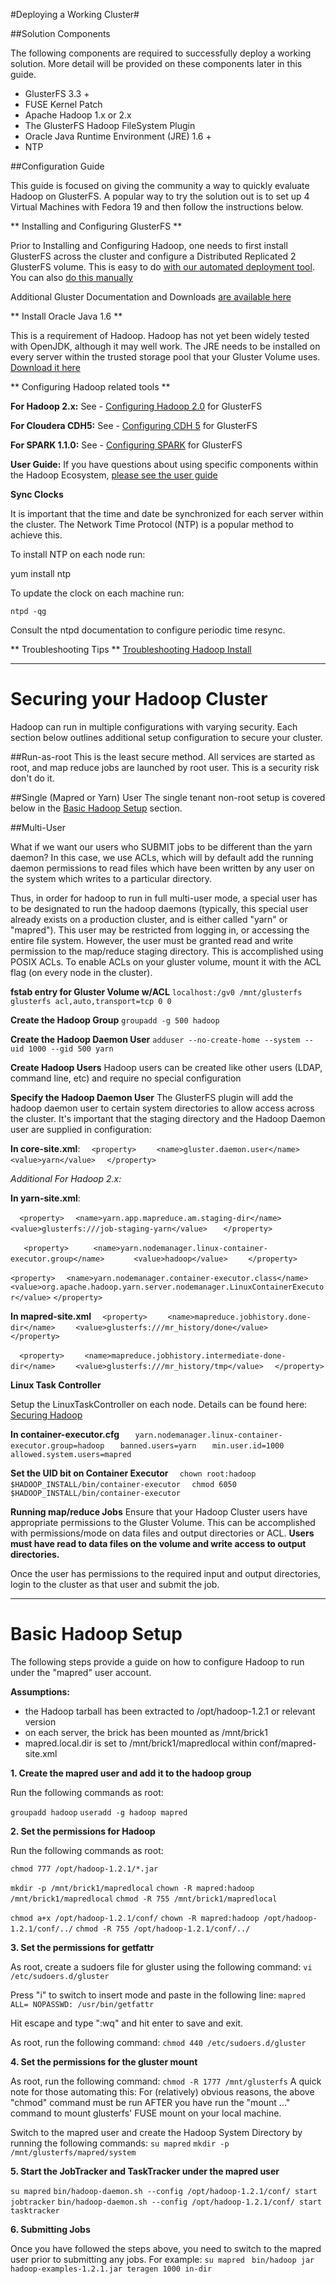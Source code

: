 #Deploying a Working Cluster#

##Solution Components

The following components are required to successfully deploy a working solution. More detail will be provided on these components later in this guide.

* GlusterFS 3.3 +
* FUSE Kernel Patch
* Apache Hadoop 1.x or 2.x
* The GlusterFS Hadoop FileSystem Plugin
* Oracle Java Runtime Environment (JRE) 1.6 +
* NTP

##Configuration Guide

This guide is focused on giving the community a way to quickly evaluate Hadoop on GlusterFS. A popular way to try the solution out is to set up 4 Virtual Machines with Fedora 19 and then follow the instructions below.

** Installing and Configuring GlusterFS ** 

Prior to Installing and Configuring Hadoop, one needs to first install GlusterFS across the cluster and configure a Distributed Replicated 2 GlusterFS volume.  This is easy to do [with our automated deployment tool](https://forge.gluster.org/hadoop/pages/GlusterfsClusterInstall). You can also [do this manually](https://forge.gluster.org/hadoop/pages/InstallingAndConfiguringGlusterFS) 

Additional Gluster Documentation and Downloads [are available here](http://www.gluster.org/download/)

** Install Oracle Java 1.6 **

This is a requirement of Hadoop. Hadoop has not yet been widely tested with OpenJDK, although it may well work. The JRE needs to be installed on every server within the trusted storage pool that your Gluster Volume uses. [Download it here](http://www.oracle.com/technetwork/java/javase/downloads/jdk6u38-downloads-1877406.html)

** Configuring Hadoop related tools **

**For Hadoop 2.x:** 
See - [Configuring Hadoop 2.0](https://forge.gluster.org/hadoop/pages/ConfiguringHadoop2) for GlusterFS

**For Cloudera CDH5:** 
See - [Configuring CDH 5](https://forge.gluster.org/hadoop/pages/Cloudera) for GlusterFS

**For SPARK 1.1.0:** 
See - [Configuring SPARK](https://forge.gluster.org/hadoop/pages/SPARK110) for GlusterFS

**User Guide:** If you have questions about using specific components within the Hadoop Ecosystem, [please see the user guide](https://forge.gluster.org/hadoop/pages/UserGuide)

**Sync Clocks**
		
It is important that the time and date be synchronized for each server within the cluster.   The Network Time Protocol (NTP) is a popular method to achieve this. 
		
To install NTP on each node run:
		
   yum install ntp
		
To update the clock on each machine run:
		     
    ntpd -qg
		
Consult the ntpd documentation to configure periodic time resync.

** Troubleshooting Tips ** 
[Troubleshooting Hadoop Install](https://forge.gluster.org/hadoop/pages/TroubleShootHadoop)

-------------------------------------

# Securing your Hadoop Cluster #
Hadoop can run in multiple configurations with varying security.  Each section below outlines additional setup configuration to secure your cluster.

##Run-as-root
This is the least secure method.  All services are started as root, and map reduce jobs are launched by root user.  This is a security risk don't do it.

##Single (Mapred or Yarn) User
The single tenant non-root setup is covered below in the [Basic Hadoop Setup](https://forge.gluster.org/hadoop/pages/Configuration#Basic+Hadoop+Setup) section.

##Multi-User

What if we want our users who SUBMIT jobs to be different than the yarn daemon?  In this case, we use ACLs, which will by default add the running daemon permissions to read files which have been written by any user on the system which writes to a particular directory. 

Thus, in order for hadoop to run in full multi-user mode, a special user has to be designated to run the hadoop daemons (typically, this special user already exists on a production cluster, and is either called "yarn" or "mapred").  This user may be restricted from logging in, or accessing the entire file system.  However, the user must be granted read and write permission to the map/reduce staging directory.  This is accomplished using POSIX ACLs.  To enable ACLs on your gluster volume, mount it with the ACL flag (on every node in the cluster).

**fstab entry for Gluster Volume w/ACL**
`localhost:/gv0 /mnt/glusterfs glusterfs acl,auto,transport=tcp 0 0` 

**Create the Hadoop Group**
`groupadd -g 500 hadoop`

**Create the Hadoop Daemon User**
`adduser --no-create-home --system --uid 1000 --gid 500 yarn`

**Create Hadoop Users**
Hadoop users can be created like other users (LDAP, command line, etc) and require no special configuration

**Specify the Hadoop Daemon User**
The GlusterFS plugin will add the hadoop daemon user to certain system directories to allow access across the cluster.  It's important that the staging directory and the Hadoop Daemon user are supplied in configuration:

**In core-site.xml**:
`  <property>`
`    <name>gluster.daemon.user</name>`
`    <value>yarn</value>`
`  </property>`

_Additional For Hadoop 2.x:_

**In yarn-site.xml**:

`  <property>`
`   <name>yarn.app.mapreduce.am.staging-dir</name>    `
`   <value>glusterfs:///job-staging-yarn</value> `
`   </property>`

`   <property>`
`     <name>yarn.nodemanager.linux-container-executor.group</name>`
`      <value>hadoop</value>`
`    </property>`

`<property>`
`  <name>yarn.nodemanager.container-executor.class</name>`	
 `<value>org.apache.hadoop.yarn.server.nodemanager.LinuxContainerExecutor</value>`
`</property>`


**In mapred-site.xml**
`  <property>`
`    <name>mapreduce.jobhistory.done-dir</name>`
`    <value>glusterfs:///mr_history/done</value>`
`  </property>`
  
`  <property>`
`    <name>mapreduce.jobhistory.intermediate-done-dir</name>`
`    <value>glusterfs:///mr_history/tmp</value>`
`  </property>`

**Linux Task Controller**

Setup the LinuxTaskController on each node.  Details can be found here:
[Securing Hadoop](http://hadoop.apache.org/docs/current/hadoop-project-dist/hadoop-common/ClusterSetup.html#Running_Hadoop_in_Secure_Mode)

**In container-executor.cfg**
`   yarn.nodemanager.linux-container-executor.group=hadoop`
`   banned.users=yarn`
`   min.user.id=1000`
`   allowed.system.users=mapred`

**Set the UID bit on Container Executor**
`  chown root:hadoop $HADOOP_INSTALL/bin/container-executor`
`  chmod 6050 $HADOOP_INSTALL/bin/container-executor`

**Running map/reduce Jobs**
Ensure that your Hadoop Cluster users have appropriate permissions to the Gluster Volume.  This can be accomplished with permissions/mode on data files and output directories or ACL.  **Users must have read to data files on the volume and write access to output directories.**  

Once the user has permissions to the required input and output directories, login to the cluster as that user and submit the job.


----------------------------------------
# Basic Hadoop Setup #
The following steps provide a guide on how to configure Hadoop to run under the "mapred" user account. 

**Assumptions:**

*  the Hadoop tarball has been extracted to /opt/hadoop-1.2.1 or relevant version
*  on each server, the brick has been mounted as /mnt/brick1
*  mapred.local.dir is set to /mnt/brick1/mapredlocal within conf/mapred-site.xml

**1. Create the mapred user and add it to the hadoop group**

Run the following commands as root:

`groupadd hadoop`
`useradd -g hadoop mapred`

**2. Set the permissions for Hadoop**

Run the following commands as root:

`chmod 777 /opt/hadoop-1.2.1/*.jar`

`mkdir -p /mnt/brick1/mapredlocal`
`chown -R mapred:hadoop /mnt/brick1/mapredlocal`
`chmod -R 755 /mnt/brick1/mapredlocal`

`chmod a+x /opt/hadoop-1.2.1/conf/`
`chown -R mapred:hadoop /opt/hadoop-1.2.1/conf/../`
`chmod -R 755 /opt/hadoop-1.2.1/conf/../`

**3. Set the permissions for getfattr**

As root, create a sudoers file for gluster using the following command:
`vi /etc/sudoers.d/gluster`

Press "i" to switch to insert mode and paste in the following line:
`mapred ALL= NOPASSWD: /usr/bin/getfattr`

Hit escape and type ":wq" and hit enter to save and exit. 

As root, run the following command:
`chmod 440 /etc/sudoers.d/gluster`

**4. Set the permissions for the gluster mount**

As root, run the following command:
`chmod -R 1777 /mnt/glusterfs`
A quick note for those automating this: For (relatively) obvious reasons, the above "chmod" command must be run AFTER you have run the "mount ..." command to mount glusterfs' FUSE mount on your local machine.  

Switch to the mapred user and create the Hadoop System Directory by running the following commands:
`su mapred`
`mkdir -p /mnt/glusterfs/mapred/system`

**5. Start the JobTracker and TaskTracker under the mapred user**

`su mapred`
`bin/hadoop-daemon.sh --config /opt/hadoop-1.2.1/conf/ start jobtracker`
`bin/hadoop-daemon.sh --config /opt/hadoop-1.2.1/conf/ start tasktracker`

**6. Submitting Jobs**

Once you have followed the steps above, you need to switch to the mapred user prior to submitting any jobs. For example:
 `su mapred` 
` bin/hadoop jar hadoop-examples-1.2.1.jar teragen 1000 in-dir`
